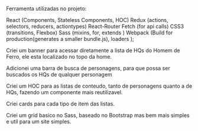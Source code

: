 Ferramenta utilizadas no projeto:

React (Components, Stateless Components, HOC)
Redux (actions, selectors, reducers, actiontypes)
React-Router
Fetch (for api calls)
CSS3 (transitions, Flexbox)
Sass (mixins, for, extends )
Webpack (Build for production(generates a smaller bundle.js), loaders );



Criei um banner para acessar diretamente a lista de HQs do Homem de Ferro, ele esta localizado no topo da home.

Adicionei uma barra de busca de personagens, para que possa ser buscados os HQs de qualquer personagem

Criei um HOC para as listas de conteudo, tanto de personagens quanto a de HQs, fazendo um componente mais reutilizavel.

Criei cards para cada tipo de item das listas.

Criei um grid basico no Sass, baseado no Bootstrap mas bem mais simples e util para um site simples.

